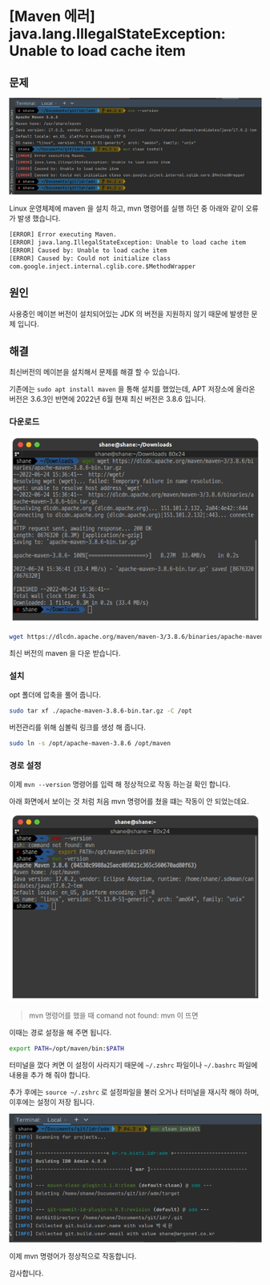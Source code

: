 # [Maven 에러] java.lang.IllegalStateException: Unable to load cache item

## 문제

![image-20220624151716703](https://raw.githubusercontent.com/Shane-Park/mdblog/main/devlife/todayError/20220624.assets/image-20220624151716703.png) 

Linux 운영체제에 maven 을 설치 하고, mvn 명령어를 실행 하던 중 아래와 같이 오류가 발생 했습니다.

```
[ERROR] Error executing Maven.
[ERROR] java.lang.IllegalStateException: Unable to load cache item
[ERROR] Caused by: Unable to load cache item
[ERROR] Caused by: Could not initialize class com.google.inject.internal.cglib.core.$MethodWrapper
```

## 원인

사용중인 메이븐 버전이 설치되어있는 JDK 의 버전을 지원하지 않기 때문에 발생한 문제 입니다.

## 해결

최신버전의 메이븐을 설치해서 문제를 해결 할 수 있습니다.

기존에는 `sudo apt install maven` 을 통해 설치를 했었는데, APT 저장소에 올라온 버전은 3.6.3인 반면에  2022년 6월 현재 최신 버전은 3.8.6 입니다.

### 다운로드

![image-20220624153646756](https://raw.githubusercontent.com/Shane-Park/mdblog/main/devlife/todayError/20220624.assets/image-20220624153646756.png)

```bash
wget https://dlcdn.apache.org/maven/maven-3/3.8.6/binaries/apache-maven-3.8.6-bin.tar.gz
```

최신 버전의 maven 을 다운 받습니다.

### 설치

opt 폴더에 압축을 풀어 줍니다.

```bash
sudo tar xf ./apache-maven-3.8.6-bin.tar.gz -C /opt
```

버전관리를 위해 심볼릭 링크를 생성 해 줍니다.

```bash
sudo ln -s /opt/apache-maven-3.8.6 /opt/maven
```

### 경로 설정

이제 `mvn --version` 명령어를 입력 해 정상적으로 작동 하는걸 확인 합니다.

아래 화면에서 보이는 것 처럼 처음 mvn 명령어를 쳤을 떄는 작동이 안 되었는데요.

![image-20220624161845112](https://raw.githubusercontent.com/Shane-Park/mdblog/main/devlife/todayError/20220624.assets/image-20220624161845112.png)

> mvn 명령어를 했을 때 comand not found: mvn 이 뜨면

이때는 경로 설정을 해 주면 됩니다.

```bash
export PATH=/opt/maven/bin:$PATH
```

터미널을 껐다 켜면 이 설정이 사라지기 때문에 `~/.zshrc` 파일이나 `~/.bashrc` 파일에 내용을 추가 해 줘야 합니다. 

추가 후에는 `source ~/.zshrc` 로 설정파일을 불러 오거나 터미널을 재시작 해야 하며, 이후에는 설정이 저장 됩니다.

![image-20220624162236867](https://raw.githubusercontent.com/Shane-Park/mdblog/main/devlife/todayError/20220624.assets/image-20220624162236867.png)

이제 mvn 명령어가 정상적으로 작동합니다.

감사합니다.

